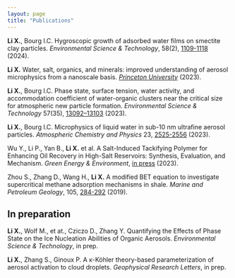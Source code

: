 ```yaml
---
layout: page
title: "Publications"
---
```



**Li X.**, Bourg I.C. Hygroscopic growth of adsorbed water films on smectite clay particles. *Environmental Science & Technology*, 58(2), [1109-1118](https://pubs.acs.org/doi/10.1021/acs.est.3c08253) (2024).


**Li X.** Water, salt, organics, and minerals: improved understanding of aerosol microphysics from a nanoscale basis. [*Princeton University*](https://www.proquest.com/docview/2871492689?pq-origsite=gscholar&fromopenview=true) (2023).

**Li X.**, Bourg I.C. Phase state, surface tension, water activity, and accommodation coefficient of water-organic clusters near the critical size for atmospheric new particle formation. *Environmental Science & Technology* 57(35), [13092–13103](https://doi.org/10.1021/acs.est.2c09627) (2023).

**Li X.**, Bourg I.C. Microphysics of liquid water in sub-10 nm ultrafine aerosol particles. *Atmospheric Chemistry and Physics* 23, [2525-2556](https://doi.org/10.5194/acp-23-2525-2023) (2023).

Wu Y., Li P., Yan B., **Li X.** et al. A Salt-Induced Tackifying Polymer for Enhancing Oil Recovery in High-Salt Reservoirs: Synthesis, Evaluation, and Mechanism. *Green Energy & Environment*, [in press](https://doi.org/10.1016/j.gee.2023.10.006) (2023).

Zhou S., Zhang D., Wang H., **Li X.** A modified BET equation to investigate supercritical methane adsorption mechanisms in shale. *Marine and Petroleum Geology*, 105, [284-292](https://doi.org/10.1016/j.marpetgeo.2019.04.036) (2019).


## In preparation
**Li X.**, Wolf M., et at., Cziczo D., Zhang Y. Quantifying the Effects of Phase State on the Ice Nucleation Abilities of Organic Aerosols. *Environmental Science & Technology*, in prep.

**Li X.**, Zhang S., Ginoux P. A κ-Köhler theory-based parameterization of aerosol activation to cloud droplets. *Geophysical Research Letters*, in prep.




